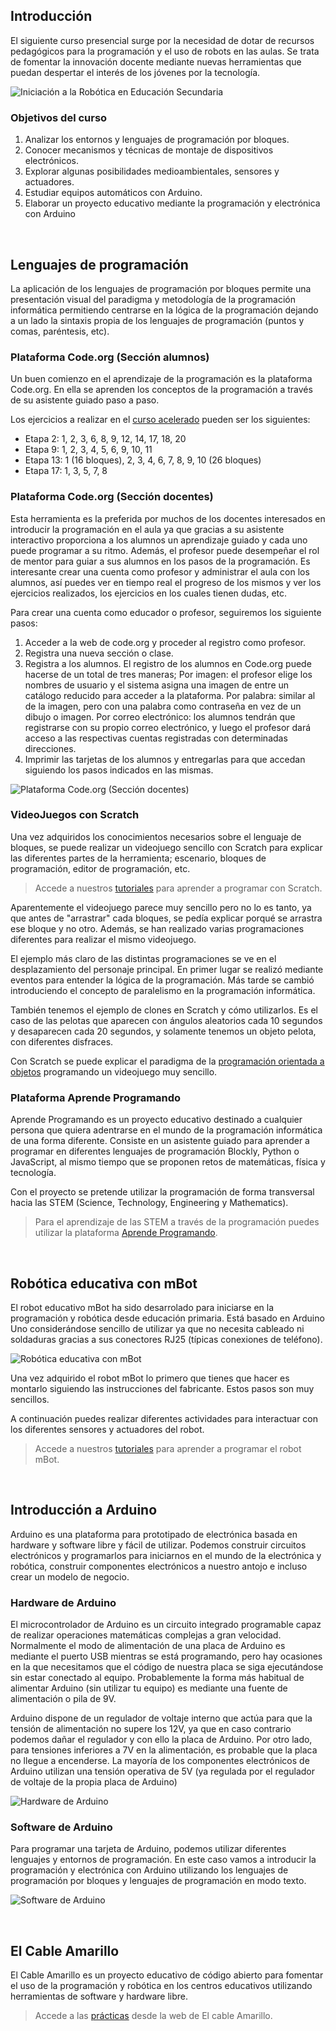 ## Introducción

El siguiente curso presencial surge por la necesidad de dotar de recursos pedagógicos para la programación y el uso de robots en las aulas. Se trata de fomentar la innovación docente mediante nuevas herramientas que puedan despertar el interés de los jóvenes por la tecnología.

![](img/preview.jpg "Iniciación a la Robótica en Educación Secundaria")

### Objetivos del curso

1. Analizar los entornos y lenguajes de programación por bloques.
2. Conocer mecanismos y técnicas de montaje de dispositivos electrónicos.
3. Explorar algunas posibilidades medioambientales, sensores y actuadores.
4. Estudiar equipos automáticos con Arduino.
5. Elaborar un proyecto educativo mediante la programación y electrónica con Arduino



<!--
<br />



## Diapositivas del curso

A continuación aparecen las diapositivas utilizadas en el curso. Puedes hacer clic en la diapositiva y desplazarte sobre ellas utilizando las flechas del teclado.

<div class="iframe">
  <iframe src="https://wikitic.github.io/iniciacion-a-la-robotica-en-educacion-secundaria" allowfullscreen></iframe>
</div>
-->



<br />


## Lenguajes de programación

La aplicación de los lenguajes de programación por bloques permite una presentación visual del paradigma y metodología de la programación informática permitiendo centrarse en la lógica de la programación dejando a un lado la sintaxis propia de los lenguajes de programación (puntos y comas, paréntesis, etc).

### Plataforma Code.org (Sección alumnos)

Un buen comienzo en el aprendizaje de la programación es la plataforma Code.org. En ella se aprenden los conceptos de la programación a través de su asistente guiado paso a paso.

Los ejercicios a realizar en el [curso acelerado](https://studio.code.org/s/20-hour) pueden ser los siguientes:

- Etapa 2: 1, 2, 3, 6, 8, 9, 12, 14, 17, 18, 20
- Etapa 9: 1, 2, 3, 4, 5, 6, 9, 10, 11
- Etapa 13: 1 (16 bloques), 2, 3, 4, 6, 7, 8, 9, 10 (26 bloques)
- Etapa 17: 1, 3, 5, 7, 8

### Plataforma Code.org (Sección docentes)

Esta herramienta es la preferida por muchos de los docentes interesados en introducir la programación en el aula ya que gracias a su asistente interactivo proporciona a los alumnos un aprendizaje guiado y cada uno puede programar a su ritmo. Además, el profesor puede desempeñar el rol de mentor para guiar a sus alumnos en los pasos de la programación. Es interesante crear una cuenta como profesor y administrar el aula con los alumnos, así puedes ver en tiempo real el progreso de los mismos y ver los ejercicios realizados, los ejercicios en los cuales tienen dudas, etc.

Para crear una cuenta como educador o profesor, seguiremos los siguiente pasos:

1. Acceder a la web de code.org y proceder al registro como profesor.
2. Registra una nueva sección o clase.
3. Registra a los alumnos. El registro de los alumnos en Code.org puede hacerse de un total de tres maneras; Por imagen: el profesor elige los nombres de usuario y el sistema asigna una imagen de entre un catálogo reducido para acceder a la plataforma. Por palabra: similar al de la imagen, pero con una palabra como contraseña en vez de un dibujo o imagen. Por correo electrónico: los alumnos tendrán que registrarse con su propio correo electrónico, y luego el profesor dará acceso a las respectivas cuentas registradas con determinadas direcciones.
4. Imprimir las tarjetas de los alumnos y entregarlas para que accedan siguiendo los pasos indicados en las mismas.

![](img/1.jpg "Plataforma Code.org (Sección docentes)")

### VideoJuegos con Scratch

Una vez adquiridos los conocimientos necesarios sobre el lenguaje de bloques, se puede realizar un videojuego sencillo con Scratch para explicar las diferentes partes de la herramienta; escenario, bloques de programación, editor de programación, etc.

> Accede a nuestros [tutoriales](https://www.programoergosum.es/tutoriales/tags/scratch) para aprender a programar con Scratch.

Aparentemente el videojuego parece muy sencillo pero no lo es tanto, ya que antes de "arrastrar" cada bloques, se pedía explicar porqué se arrastra ese bloque y no otro. Además, se han realizado varias programaciones diferentes para realizar el mismo videojuego.

El ejemplo más claro de las distintas programaciones se ve en el desplazamiento del personaje principal. En primer lugar se realizó mediante eventos para entender la lógica de la programación. Más tarde se cambió introduciendo el concepto de paralelismo en la programación informática. 

También tenemos el ejemplo de clones en Scratch y cómo utilizarlos. Es el caso de las pelotas que aparecen con ángulos aleatorios cada 10 segundos y desaparecen cada 20 segundos, y solamente tenemos un objeto pelota, con diferentes disfraces.

Con Scratch se puede explicar el paradigma de la [programación orientada a objetos](https://www.programoergosum.es/blog/programacion-orientada-a-objetos-con-scratch/) programando un videojuego muy sencillo.

### Plataforma Aprende Programando

Aprende Programando es un proyecto educativo destinado a cualquier persona que quiera adentrarse en el mundo de la programación informática de una forma diferente. Consiste en un asistente guiado para aprender a programar en diferentes lenguajes de programación Blockly, Python o JavaScript, al mismo tiempo que se proponen retos de matemáticas, física y tecnología.

Con el proyecto se pretende utilizar la programación de forma transversal hacia las STEM (Science, Technology, Engineering y Mathematics).

> Para el aprendizaje de las STEM a través de la programación puedes utilizar la plataforma [Aprende Programando](https://www.aprendeprogramando.es).



<br />



## Robótica educativa con mBot

El robot educativo mBot ha sido desarrolado para iniciarse en la programación y robótica desde educación primaria. Está basado en Arduino Uno considerándose sencillo de utilizar ya que no necesita cableado ni soldaduras gracias a sus conectores RJ25 (típicas conexiones de teléfono).

![](img/2.jpg "Robótica educativa con mBot")

Una vez adquirido el robot mBot lo primero que tienes que hacer es montarlo siguiendo las instrucciones del fabricante. Estos pasos son muy sencillos. 

A continuación puedes realizar diferentes actividades para interactuar con los diferentes sensores y actuadores del robot.

> Accede a nuestros [tutoriales](https://www.programoergosum.es/tutoriales/tags/robotica-educativa) para aprender a programar el robot mBot.



<br />



## Introducción a Arduino

Arduino es una plataforma para prototipado de electrónica basada en hardware y software libre y fácil de utilizar. Podemos construir circuitos electrónicos y programarlos para iniciarnos en el mundo de la electrónica y robótica, construir componentes electrónicos a nuestro antojo e incluso crear un modelo de negocio.

### Hardware de Arduino

El microcontrolador de Arduino es un circuito integrado programable capaz de realizar operaciones matemáticas complejas a gran velocidad. Normalmente el modo de alimentación de una placa de Arduino es mediante el puerto USB mientras se está programando, pero hay ocasiones en la que necesitamos que el código de nuestra placa se siga ejecutándose sin estar conectado al equipo. Probablemente la forma más habitual de alimentar Arduino (sin utilizar tu equipo) es mediante una fuente de alimentación o pila de 9V.

Arduino dispone de un regulador de voltaje interno que actúa para que la tensión de alimentación no supere los 12V, ya que en caso contrario podemos dañar el regulador y con ello la placa de Arduino. Por otro lado, para tensiones inferiores a 7V en la alimentación, es probable que la placa no llegue a encenderse. La mayoría de los componentes electrónicos de Arduino utilizan una tensión operativa de 5V (ya regulada por el regulador de voltaje de la propia placa de Arduino)

![](img/hardware-arduino.jpg "Hardware de Arduino")

### Software de Arduino

Para programar una tarjeta de Arduino, podemos utilizar diferentes lenguajes y entornos de programación. En este caso vamos a introducir la programación y electrónica con Arduino utilizando los lenguajes de programación por bloques y lenguajes de programación en modo texto.

![](img/software-arduino.jpg "Software de Arduino")



<br />



## El Cable Amarillo

El Cable Amarillo es un proyecto educativo de código abierto para fomentar el uso de la programación y robótica en los centros educativos utilizando herramientas de software y hardware libre.

> Accede a las [prácticas](https://www.elcableamarillo.cc) desde la web de El cable Amarillo.
